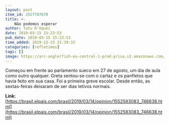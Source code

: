 ```yaml
---
layout: post
item_id: 2527787670
title: >-
    Não podemos esperar
author: Tatu D'Oquei
date: 2019-03-15 15:23:53
pub_date: 2019-03-15 15:23:53
time_added: 2019-12-23 21:19:33
categories: [refletimos]
tags: []
image: https://arc-anglerfish-eu-central-1-prod-prisa.s3.amazonaws.com/public/HKC6E2GCJYVS6IOVJMA7FUCYFA.jpg
---
```


Começou em frente ao parlamento sueco em 27 de agosto, um dia de aula como outro qualquer. Greta sentou-se com o cartaz e os panfletos que havia feito em sua casa. Foi a primeira greve escolar. Desde então, as sextas-feiras deixaram de ser dias letivos normais.

**Link:** [https://brasil.elpais.com/brasil/2019/03/14/opinion/1552583083_746638.html](https://brasil.elpais.com/brasil/2019/03/14/opinion/1552583083_746638.html)

